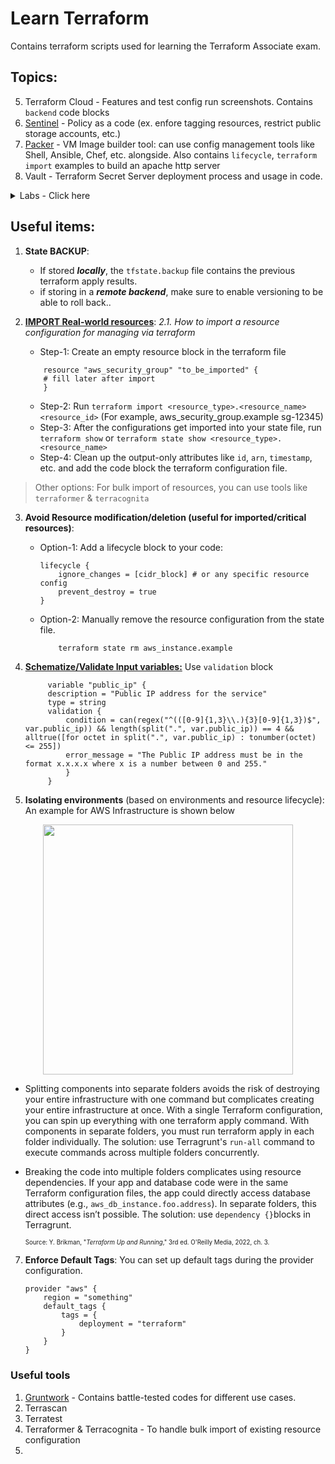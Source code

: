 # Learn Terraform
Contains terraform scripts used for learning the Terraform Associate exam.

## Topics:



5. Terraform Cloud - Features and test config run screenshots. Contains `backend` code blocks
6. [Sentinel](./6%20-%20sentinel%20policies/) - Policy as a code (ex. enfore tagging resources, restrict public storage accounts, etc.)
7. [Packer](./7%20-%20packer/) - VM Image builder tool: can use config management tools like Shell, Ansible, Chef, etc. alongside. Also contains `lifecycle`, `terraform import` examples to build an apache http server
8. Vault - Terraform Secret Server deployment process and usage in code.
<details>
<summary>Labs - Click here</summary>

- [Auto-scaling Web server deployment fronted by Application Load Balancer](./9%20-%20lab/1%20-%20web%20server%20asg%20with%20elb/)
- [Private EC2 Instance with a jump server and a NAT Gateway](./9%20-%20lab/2%20-%20ec2%20with%20jump%20server%20(nat%20gateway)/)

</details>

## Useful items:

1. **State BACKUP**: 
    - If stored _**locally**_, the `tfstate.backup` file contains the previous terraform apply results. 
    - if storing in a _**remote backend**_, make sure to enable versioning to be able to roll back..


2. **[IMPORT Real-world resources](https://developer.hashicorp.com/terraform/language/import)**:
  _2.1. How to import a resource configuration for managing via terraform_
   - Step-1: Create an empty resource block in the terraform file 
    ```hcl
        resource "aws_security_group" "to_be_imported" {
        # fill later after import
        }
    ```
    - Step-2: Run `terraform import <resource_type>.<resource_name> <resource_id>` (For example, aws_security_group.example sg-12345)
    - Step-3: After the configurations get imported into your state file, run `terraform show` or `terraform state show <resource_type>.<resource_name>`
    - Step-4: Clean up the output-only attributes like `id`, `arn`, `timestamp`, etc. and add the code block the terraform configuration file.

> Other options: For bulk import of resources, you can use tools like `terraformer` & `terracognita`

3. **Avoid Resource modification/deletion (useful for imported/critical resources)**:
    - Option-1: Add a lifecycle block to your code:
        ```hcl
        lifecycle {
            ignore_changes = [cidr_block] # or any specific resource config
            prevent_destroy = true
        }
        ```
    - Option-2: Manually remove the resource configuration from the state file.
        ```sh
            terraform state rm aws_instance.example
        ```

4. **[Schematize/Validate Input variables:](https://developer.hashicorp.com/terraform/language/values/)** Use `validation` block
   ```hcl
        variable "public_ip" { 
        description = "Public IP address for the service" 
        type = string 
        validation { 
            condition = can(regex("^(([0-9]{1,3}\\.){3}[0-9]{1,3})$", var.public_ip)) && length(split(".", var.public_ip)) == 4 && alltrue([for octet in split(".", var.public_ip) : tonumber(octet) <= 255]) 
            error_message = "The Public IP address must be in the format x.x.x.x where x is a number between 0 and 255." 
            } 
        }

   ```

6. **Isolating environments** (based on environments and resource lifecycle): An example for AWS Infrastructure is shown below
<p  align="center">
<img src="https://miro.medium.com/v2/resize:fit:1100/format:webp/1*L9BTyj0M9j7ANsXeyFOctw.png" width="400">
</p>

- Splitting components into separate folders avoids the risk of destroying your entire infrastructure with one command but complicates creating your entire infrastructure at once. With a single Terraform configuration, you can spin up everything with one terraform apply command. With components in separate folders, you must run terraform apply in each folder individually. The solution: use Terragrunt's `run-all` command to execute commands across multiple folders concurrently.
- Breaking the code into multiple folders complicates using resource dependencies. If your app and database code were in the same Terraform configuration files, the app could directly access database attributes (e.g., `aws_db_instance.foo.address`). In separate folders, this direct access isn’t possible. The solution: use `dependency {}`blocks in Terragrunt.

    <sub><sup>Source: Y. Brikman, "_Terraform Up and Running_," 3rd ed. O'Reilly Media, 2022, ch. 3.</sup></sub>

7. **Enforce Default Tags**: You can set up default tags during the provider configuration.
    ```hcl
    provider "aws" {
        region = "something"
        default_tags {
            tags = {
                deployment = "terraform"
            }
        }
    }
    ```


### Useful tools

1. [Gruntwork](https://docs.gruntwork.io/library/reference/) - Contains battle-tested codes for different use cases.
2. Terrascan
3. Terratest
4. Terraformer & Terracognita - To handle bulk import of existing resource configuration
5. 
